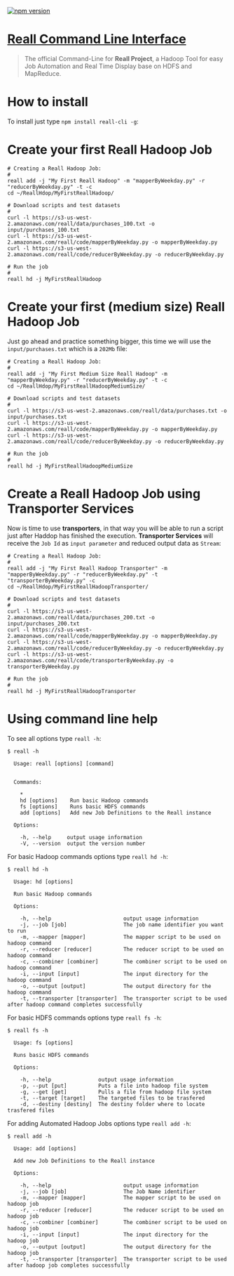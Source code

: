 [![npm version](https://badge.fury.io/js/reall-cli.svg)](https://badge.fury.io/js/reall-cli)

# [Reall Command Line Interface](https://github.com/ReallTeam/reall-cli)

> The official Command-Line for **Reall Project**, a Hadoop Tool for easy Job Automation and Real Time Display base on HDFS and MapReduce.

# How to install

To install just type `npm install reall-cli -g`:

# Create your first Reall Hadoop Job

    # Creating a Reall Hadoop Job:
    #
    reall add -j "My First Reall Hadoop" -m "mapperByWeekday.py" -r "reducerByWeekday.py" -t -c
    cd ~/ReallHdop/MyFirstReallHadoop/

    # Download scripts and test datasets
    #
    curl -l https://s3-us-west-2.amazonaws.com/reall/data/purchases_100.txt -o input/purchases_100.txt
    curl -l https://s3-us-west-2.amazonaws.com/reall/code/mapperByWeekday.py -o mapperByWeekday.py
    curl -l https://s3-us-west-2.amazonaws.com/reall/code/reducerByWeekday.py -o reducerByWeekday.py

    # Run the job
    #
    reall hd -j MyFirstReallHadoop

# Create your first (medium size) Reall Hadoop Job
Just go ahead and practice something bigger, this time we will use the `input/purchases.txt` which is a `202Mb` file:

    # Creating a Reall Hadoop Job:
    #
    reall add -j "My First Medium Size Reall Hadoop" -m "mapperByWeekday.py" -r "reducerByWeekday.py" -t -c
    cd ~/ReallHdop/MyFirstReallHadoopMediumSize/

    # Download scripts and test datasets
    #
    curl -l https://s3-us-west-2.amazonaws.com/reall/data/purchases.txt -o input/purchases.txt
    curl -l https://s3-us-west-2.amazonaws.com/reall/code/mapperByWeekday.py -o mapperByWeekday.py
    curl -l https://s3-us-west-2.amazonaws.com/reall/code/reducerByWeekday.py -o reducerByWeekday.py

    # Run the job
    #
    reall hd -j MyFirstReallHadoopMediumSize

# Create a Reall Hadoop Job using Transporter Services
Now is time to use **transporters**, in that way you will be able to run a script just after Haddop has finished the execution.
**Transporter Services** will receive the `Job Id` as `input parameter` and reduced output data as `Stream`:

    # Creating a Reall Hadoop Job:
    #
    reall add -j "My First Reall Hadoop Transporter" -m "mapperByWeekday.py" -r "reducerByWeekday.py" -t "transporterByWeekday.py" -c
    cd ~/ReallHdop/MyFirstReallHadoopTransporter/

    # Download scripts and test datasets
    #
    curl -l https://s3-us-west-2.amazonaws.com/reall/data/purchases_200.txt -o input/purchases_200.txt
    curl -l https://s3-us-west-2.amazonaws.com/reall/code/mapperByWeekday.py -o mapperByWeekday.py
    curl -l https://s3-us-west-2.amazonaws.com/reall/code/reducerByWeekday.py -o reducerByWeekday.py
    curl -l https://s3-us-west-2.amazonaws.com/reall/code/transporterByWeekday.py -o transporterByWeekday.py

    # Run the job
    #
    reall hd -j MyFirstReallHadoopTransporter

# Using command line help

To see all options type `reall -h`:

    $ reall -h

      Usage: reall [options] [command]


      Commands:

        *
        hd [options]    Run basic Hadoop commands
        fs [options]    Runs basic HDFS commands
        add [options]   Add new Job Definitions to the Reall instance

      Options:

        -h, --help     output usage information
        -V, --version  output the version number

For basic Hadoop commands options type `reall hd -h`:

    $ reall hd -h

      Usage: hd [options]

      Run basic Hadoop commands

      Options:

        -h, --help                       output usage information
        -j, --job [job]                  The job name identifier you want to run
        -m, --mapper [mapper]            The mapper script to be used on hadoop command
        -r, --reducer [reducer]          The reducer script to be used on hadoop command
        -c, --combiner [combiner]        The combiner script to be used on hadoop command
        -i, --input [input]              The input directory for the hadoop command
        -o, --output [output]            The output directory for the hadoop command
        -t, --transporter [transporter]  The transporter script to be used after hadoop command completes successfully

For basic HDFS commands options type `reall fs -h`:

    $ reall fs -h

      Usage: fs [options]

      Runs basic HDFS commands

      Options:

        -h, --help               output usage information
        -p, --put [put]          Puts a file into hadoop file system
        -g, --get [get]          Pulls a file from hadoop file system
        -t, --target [target]    The targeted files to be trasfered
        -d, --destiny [destiny]  The destiny folder where to locate trasfered files


For adding Automated Hadoop Jobs options type `reall add -h`:

    $ reall add -h

      Usage: add [options]

      Add new Job Definitions to the Reall instance

      Options:

        -h, --help                       output usage information
        -j, --job [job]                  The Job Name identifier
        -m, --mapper [mapper]            The mapper script to be used on hadoop job
        -r, --reducer [reducer]          The reducer script to be used on hadoop job
        -c, --combiner [combiner]        The combiner script to be used on hadoop job
        -i, --input [input]              The input directory for the hadoop job
        -o, --output [output]            The output directory for the hadoop job
        -t, --transporter [transporter]  The transporter script to be used after hadoop job completes successfully

